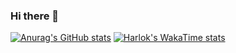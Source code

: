 ### Hi there 👋

[![Anurag's GitHub stats](https://github-readme-stats.vercel.app/api?username=wuleds)](https://github.com/anuraghazra/github-readme-stats)
[![Harlok's WakaTime stats](https://github-readme-stats.vercel.app/api/wakatime?username=wuleds)](https://github.com/anuraghazra/github-readme-stats)

